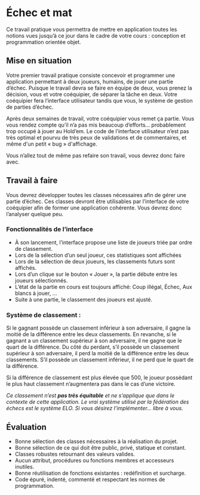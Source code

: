# Échec et mat

Ce travail pratique vous permettra de mettre en application toutes les notions vues jusqu’à ce jour dans le cadre de
votre cours : conception et programmation orientée objet.

## Mise en situation

Votre premier travail pratique consiste concevoir et programmer une application permettant à deux joueurs, humains, de
jouer une partie d’échec. Puisque le travail devra se faire en équipe de deux, vous prenez la décision, vous et votre
coéquipier, de séparer la tâche en deux. Votre coéquipier fera l’interface utilisateur tandis que vous, le système de
gestion de parties d’échec.

Après deux semaines de travail, votre coéquipier vous remet ça partie. Vous vous rendez compte qu’il n’a pas mis
beaucoup d’efforts... probablement trop occupé à jouer au Hold’em. Le code de l’interface utilisateur n’est pas très
optimal et pourvu de très peux de validations et de commentaires, et même d'un petit « bug » d'affichage.

Vous n’allez tout de même pas refaire son travail, vous devrez donc faire avec.

## Travail à faire

Vous devrez développer toutes les classes nécessaires afin de gérer une partie d’échec. Ces classes devront être
utilisables par l’interface de votre coéquipier afin de former une application cohérente. Vous devrez donc l’analyser
quelque peu.

### Fonctionnalités de l’interface

- À son lancement, l’interface propose une liste de joueurs triée par ordre de classement.
- Lors de la sélection d’un seul joueur, ces statistiques sont affichées
- Lors de la sélection de deux joueurs, les classements futurs sont affichés.
- Lors d’un clique sur le bouton « Jouer », la partie débute entre les joueurs sélectionnés.
- L’état de la partie en cours est toujours affiché:
  Coup illégal, Échec, Aux blancs à jouer, ...
- Suite à une partie, le classement des joueurs est ajusté.

### Système de classement :

Si le gagnant possède un classement inférieur à son adversaire, il gagne la moitié de la différence entre les deux
classements. En revanche, si le gagnant a un classement supérieur à son adversaire, il ne gagne que le quart de la
différence. Du côté du perdant, s’il possède un classement supérieur à son adversaire, il perd la moitié de la
différence entre les deux classements. S’il possède un classement inférieur, il ne perd que le quart de la différence.

Si la différence de classement est plus élevée que 500, le joueur possédant le plus haut classement n’augmentera pas
dans le cas d’une victoire.

_Ce classement n’est **pas très équitable** et ne s’applique que dans le contexte de cette application. Le vrai système
utilisé par la fédération des échecs est le système ELO. Si vous désirez l’implémenter... libre à vous._

## Évaluation

- Bonne sélection des classes nécessaires à la réalisation du projet.
- Bonne sélection de ce qui doit être public, privé, statique et constant.
- Classes robustes retournant des valeurs valides.
- Aucun attribut, procédures ou fonctions membres et accesseurs inutiles.
- Bonne réutilisation de fonctions existantes :
  redéfinition et surcharge.
- Code épuré, indenté, commenté et respectant les normes de programmation.
